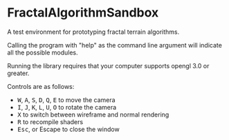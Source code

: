 # FractalAlgorithmSandbox

A test environment for prototyping fractal terrain algorithms.

Calling the program with "help" as the command line argument will indicate all the possible modules.

Running the library requires that your computer supports opengl 3.0 or greater.

Controls are as follows: 

- <kbd>W</kbd>, <kbd>A</kbd>, <kbd>S</kbd>, <kbd>D</kbd>, <kbd>Q</kbd>, <kbd>E</kbd> to move the camera
- <kbd>I</kbd>, <kbd>J</kbd>, <kbd>K</kbd>, <kbd>L</kbd>, <kbd>U</kbd>, <kbd>O</kbd> to rotate the camera
- <kbd>X</kbd> to switch between wireframe and normal rendering
- <kbd>R</kbd> to recompile shaders
- <kbd>Esc</kbd>, or Escape to close the window
